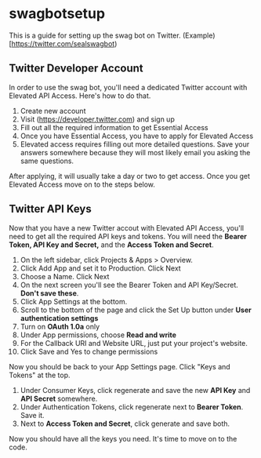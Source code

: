# swagbotsetup
This is a guide for setting up the swag bot on Twitter. (Example)[https://twitter.com/sealswagbot)
## Twitter Developer Account
In order to use the swag bot, you'll need a dedicated Twitter account with Elevated API Access. Here's how to do that.
1. Create new account
2. Visit (https://developer.twitter.com) and sign up
3. Fill out all the required information to get Essential Access
4. Once you have Essential Access, you have to apply for Elevated Access
5. Elevated access requires filling out more detailed questions. Save your answers somewhere because they will most likely email you asking the same questions.

After applying, it will usually take a day or two to get access. Once you get Elevated Access move on to the steps below.
## Twitter API Keys
Now that you have a new Twitter accout with Elevated API Access, you'll need to get all the required API keys and tokens.
You will need the **Bearer Token, API Key and Secret,** and the **Access Token and Secret**.
1. On the left sidebar, click Projects & Apps > Overview.
2. Click Add App and set it to Production. Click Next
3. Choose a Name. Click Next
4. On the next screen you'll see the Bearer Token and API Key/Secret. **Don't save these**.
5. Click App Settings at the bottom.
6. Scroll to the bottom of the page and click the Set Up button under **User authentication settings**  
7. Turn on **OAuth 1.0a** only
8. Under App permissions, choose **Read and write**
9. For the Callback URI and Website URL, just put your project's website.
10. Click Save and Yes to change permissions

Now you should be back to your App Settings page. Click "Keys and Tokens" at the top.
1. Under Consumer Keys, click regenerate and save the new **API Key** and **API Secret** somewhere.
2. Under Authentication Tokens, click regenerate next to **Bearer Token**. Save it.
3. Next to **Access Token and Secret**, click generate and save both.

Now you should have all the keys you need. It's time to move on to the code.


